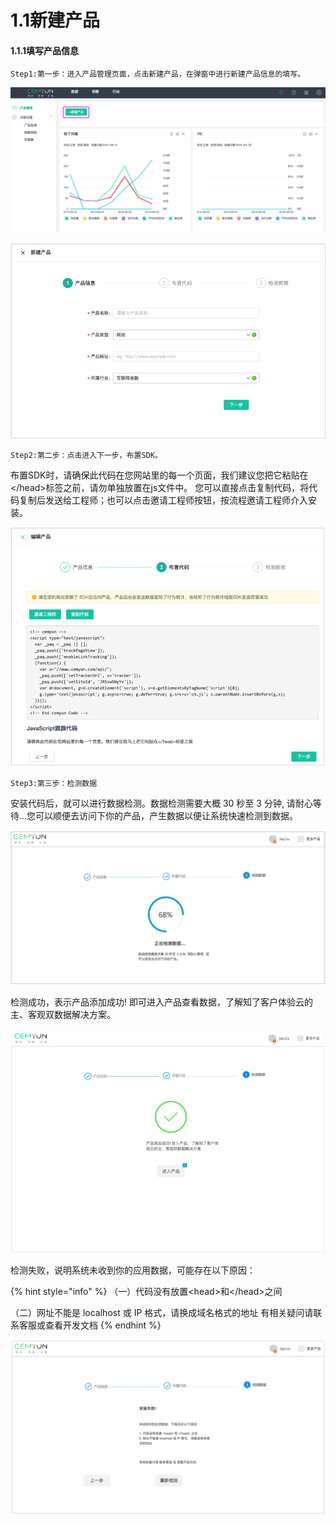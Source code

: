 # 1.1新建产品

#### 1.1.1填写产品信息

```text
Step1:第一步：进入产品管理页面，点击新建产品，在弹窗中进行新建产品信息的填写。
```

![&#x65B0;&#x5EFA;&#x4EA7;&#x54C1;&#x56FE;](../.gitbook/assets/02.-xin-jian-chan-pin.png)

![&#x586B;&#x5199;&#x4EA7;&#x54C1;&#x4FE1;&#x606F;&#x56FE;](../.gitbook/assets/chan-pin-xin-xi-tu.png)

```text
Step2:第二步：点击进入下一步，布置SDK。
```

布置SDK时，请确保此代码在您网站里的每一个页面，我们建议您把它粘贴在&lt;/head&gt;标签之前，请勿单独放置在js文件中。 您可以直接点击复制代码，将代码复制后发送给工程师；也可以点击邀请工程师按钮，按流程邀请工程师介入安装。

![&#x5E03;&#x7F6E;SDK&#x56FE;](../.gitbook/assets/bu-zhi-sdk-tu.png)

```text
Step3:第三步：检测数据
```

安装代码后，就可以进行数据检测。数据检测需要大概 30 秒至 3 分钟, 请耐心等待...您可以顺便去访问下你的产品，产生数据以便让系统快速检测到数据。

![&#x68C0;&#x6D4B;&#x6570;&#x636E;&#x56FE;](../.gitbook/assets/jian-ce-shu-ju.png)

检测成功，表示产品添加成功! 即可进入产品查看数据，了解知了客户体验云的主、客观双数据解决方案。

![&#x6570;&#x636E;&#x68C0;&#x6D4B;&#x6210;&#x529F;&#x56FE;](../.gitbook/assets/shu-ju-jian-ce-cheng-gong-tu.png)

检测失败，说明系统未收到你的应用数据，可能存在以下原因： 

{% hint style="info" %}
（一）代码没有放置&lt;head&gt;和&lt;/head&gt;之间 

（二）网址不能是 localhost 或 IP 格式，请换成域名格式的地址 有相关疑问请联系客服或查看开发文档
{% endhint %}

![&#x6570;&#x636E;&#x76D1;&#x6D4B;&#x5931;&#x8D25;&#x56FE;](../.gitbook/assets/image%20%2812%29.png)

### 

